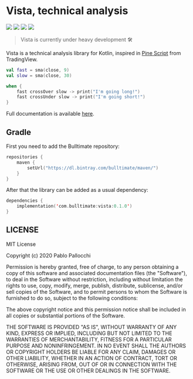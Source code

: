 # Vista, technical analysis

[![][travis img]][travis]
[![][codecov img]][codecov]
[![][maven img]][maven]
[![][license img]][license]

> Vista is currently under heavy development 🛠

Vista is a technical analysis library for Kotlin, inspired in [Pine Script][ps] from TradingView.

```kotlin
val fast = sma(close, 9)
val slow = sma(close, 30)

when {
    fast crossOver slow -> print("I'm going long!")
    fast crossUnder slow -> print("I'm going short!")
}
```

Full documentation is available [here](https://bulltimate.github.io/vista).

## Gradle

First you need to add the Bulltimate repository:

```kts
repositories {
    maven {
        setUrl("https://dl.bintray.com/bulltimate/maven/")
    }
}
```

After that the library can be added as a usual dependency:

```kts
dependencies {
    implementation('com.bulltimate:vista:0.1.0')
}
```
 
## LICENSE

MIT License

Copyright (c) 2020 Pablo Pallocchi

Permission is hereby granted, free of charge, to any person obtaining a copy
of this software and associated documentation files (the "Software"), to deal
in the Software without restriction, including without limitation the rights
to use, copy, modify, merge, publish, distribute, sublicense, and/or sell
copies of the Software, and to permit persons to whom the Software is
furnished to do so, subject to the following conditions:

The above copyright notice and this permission notice shall be included in all
copies or substantial portions of the Software.

THE SOFTWARE IS PROVIDED "AS IS", WITHOUT WARRANTY OF ANY KIND, EXPRESS OR
IMPLIED, INCLUDING BUT NOT LIMITED TO THE WARRANTIES OF MERCHANTABILITY,
FITNESS FOR A PARTICULAR PURPOSE AND NONINFRINGEMENT. IN NO EVENT SHALL THE
AUTHORS OR COPYRIGHT HOLDERS BE LIABLE FOR ANY CLAIM, DAMAGES OR OTHER
LIABILITY, WHETHER IN AN ACTION OF CONTRACT, TORT OR OTHERWISE, ARISING FROM,
OUT OF OR IN CONNECTION WITH THE SOFTWARE OR THE USE OR OTHER DEALINGS IN THE
SOFTWARE.

[ps]: https://www.tradingview.com/pine-script-docs/en/v4/Introduction.html

[travis]:https://travis-ci.org/bulltimate/vista-kt
[travis img]:https://travis-ci.org/bulltimate/vista-kt.svg?branch=master

[license]:LICENSE.txt
[license img]:https://img.shields.io/github/license/mashape/apistatus.svg

[maven]:https://bintray.com/bulltimate/maven/vista/_latestVersion
[maven img]:https://api.bintray.com/packages/bulltimate/maven/vista/images/download.svg

[codecov]:https://codecov.io/gh/bulltimate/vista-kt
[codecov img]:https://codecov.io/gh/bulltimate/vista-kt/branch/master/graph/badge.svg